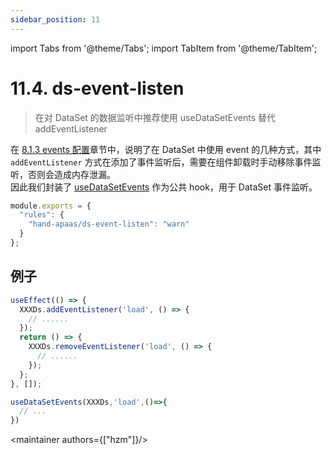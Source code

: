```yaml
---
sidebar_position: 11
---
```


import Tabs from '@theme/Tabs';
import TabItem from '@theme/TabItem';

# 11.4. ds-event-listen

> 在对 DataSet 的数据监听中推荐使用 useDataSetEvents 替代 addEventListener

在 [8.1.3 events 配置](/docs/c7n/8.1.DataSet#813-events-配置)章节中，说明了在 DataSet 中使用 event 的几种方式，其中 `addEventListener` 方式在添加了事件监听后，需要在组件卸载时手动移除事件监听，否则会造成内存泄漏。  
因此我们封装了 [useDataSetEvents](/docs/business/9.2.hooks#921-批量-dataset-事件监听usedatasetevents) 作为公共 hook，用于 DataSet 事件监听。

```ts
module.exports = {
  "rules": {
    "hand-apaas/ds-event-listen": "warn"
  }
};
```

## 例子

<Tabs groupId="example">
<TabItem value="error" label="❌错误">

```ts
useEffect(() => {
  XXXDs.addEventListener('load', () => {
    // ......
  });
  return () => {
    XXXDs.removeEventListener('load', () => {
      // ......
    });
  };
}, []);
```
</TabItem>

<TabItem value="right" label="✅正确">

```ts
useDataSetEvents(XXXDs,'load',()=>{
  // ...
})
```
</TabItem>
</Tabs>

<maintainer authors={["hzm"]}/>
